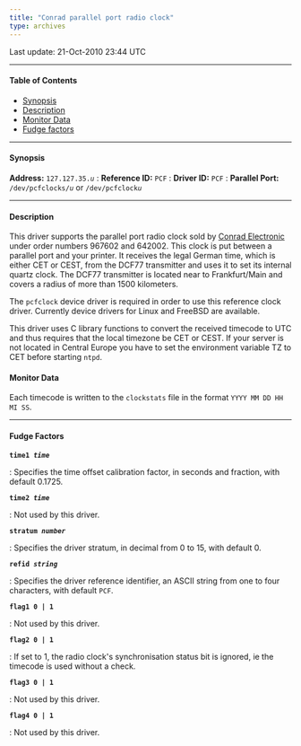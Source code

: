 ```yaml
---
title: "Conrad parallel port radio clock"
type: archives
---
```


Last update: 21-Oct-2010 23:44 UTC

* * *

#### Table of Contents

*   [Synopsis](/archives/drivers/driver35/#synopsis)
*   [Description](/archives/drivers/driver35/#description)
*   [Monitor Data](/archives/drivers/driver35/#monitor-data)
*   [Fudge factors](/archives/drivers/driver35/#fudge-factors)

* * *

#### Synopsis

**Address:** <code>127.127.35._u_</code>
: **Reference ID:** `PCF`
: **Driver ID:** `PCF`
: **Parallel Port:** <code>/dev/pcfclocks/*u*</code> or <code>/dev/pcfclock*u*</code>

* * *

#### Description

This driver supports the parallel port radio clock sold by [Conrad Electronic](https://www.conrad.com/) under order numbers 967602 and 642002. This clock is put between a parallel port and your printer. It receives the legal German time, which is either CET or CEST, from the DCF77 transmitter and uses it to set its internal quartz clock. The DCF77 transmitter is located near to Frankfurt/Main and covers a radius of more than 1500 kilometers.

The `pcfclock` device driver is required in order to use this reference clock driver. Currently device drivers for Linux and FreeBSD are available.

This driver uses C library functions to convert the received timecode to UTC and thus requires that the local timezone be CET or CEST. If your server is not located in Central Europe you have to set the environment variable TZ to CET before starting `ntpd`.

#### Monitor Data

Each timecode is written to the `clockstats` file in the format `YYYY MM DD HH MI SS`.

* * *

#### Fudge Factors

<code>**time1 _time_**</code>

: Specifies the time offset calibration factor, in seconds and fraction, with default 0.1725.

<code>**time2 _time_**</code>

: Not used by this driver.

<code>**stratum _number_**</code>

: Specifies the driver stratum, in decimal from 0 to 15, with default 0.

<code>**refid _string_**</code>

: Specifies the driver reference identifier, an ASCII string from one to four characters, with default `PCF`.

<code>**flag1 0 | 1**</code>

: Not used by this driver.

<code>**flag2 0 | 1**</code>

: If set to 1, the radio clock's synchronisation status bit is ignored, ie the timecode is used without a check.

<code>**flag3 0 | 1**</code>

: Not used by this driver.

<code>**flag4 0 | 1**</code>

: Not used by this driver.